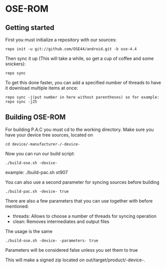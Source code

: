 OSE-ROM
===============

Getting started
---------------
First you must initialize a repository with our sources:

    repo init -u git://github.com/OSE44/android.git -b ose-4.4

Then sync it up (This will take a while, so get a cup of coffee and some snickers):

    repo sync
    
To get this done faster, you can add a specified number of threads to have it download multiple items at once:

    repo sync -j(put number in here without parentheses) so for example: repo sync -j25


Building OSE-ROM
------------------------

For building P.A.C you must cd to the working directory.
Make sure you have your device tree sources, located on

    cd device/-manufacturer-/-device-

Now you can run our build script:

    ./build-ose.sh -device-

example:
    ./build-pac.sh xt907

You can also use a second parameter for syncing sources before building

    ./build-pac.sh -device- true


There are also a few parameters that you can use together with before mentioned:

* threads: Allows to choose a number of threads for syncing operation
* clean: Removes intermediates and output files

The usage is the same
    
    ./build-ose.sh -device- -parameters- true


Parameters will be considered false unless you set them to true

This will make a signed zip located on out/target/product/-device-.
